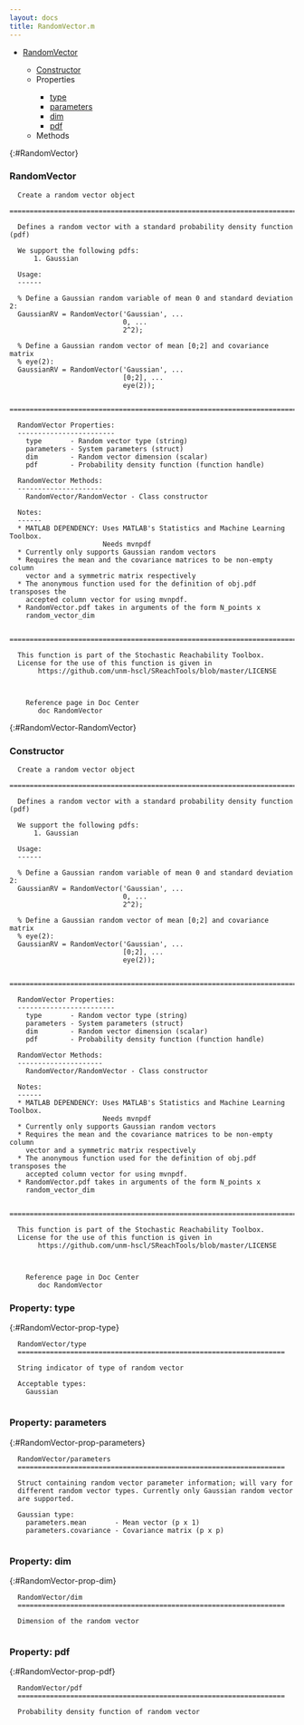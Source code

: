 ```yaml
---
layout: docs
title: RandomVector.m
---
```


<ul class="doc-list">
    <li class="doc-list"><a href="#RandomVector">RandomVector</a></li>
    <ul class="doc-list">
        <li><a href="#RandomVector-RandomVector">Constructor</a></li>
        <li>Properties</li>
        <ul class="doc-list">
            <li class="doc-list"><a href="#RandomVector-prop-type">type</a></li>
            <li class="doc-list"><a href="#RandomVector-prop-parameters">parameters</a></li>
            <li class="doc-list"><a href="#RandomVector-prop-dim">dim</a></li>
            <li class="doc-list"><a href="#RandomVector-prop-pdf">pdf</a></li>
        </ul>
        <li>Methods</li>
        <ul class="doc-list">
        </ul>
    </ul>
</ul>

{:#RandomVector}
### RandomVector
```
  Create a random vector object
  ==========================================================================
 
  Defines a random vector with a standard probability density function (pdf)
 
  We support the following pdfs:
      1. Gaussian
 
  Usage:
  ------
 
  % Define a Gaussian random variable of mean 0 and standard deviation 2:
  GaussianRV = RandomVector('Gaussian', ...
                            0, ...
                            2^2);
 
  % Define a Gaussian random vector of mean [0;2] and covariance matrix 
  % eye(2):
  GaussianRV = RandomVector('Gaussian', ...
                            [0;2], ...
                            eye(2));
    
  ==========================================================================
 
  RandomVector Properties:
  ------------------------
    type       - Random vector type (string)
    parameters - System parameters (struct)
    dim        - Random vector dimension (scalar)
    pdf        - Probability density function (function handle)
 
  RandomVector Methods:
  ---------------------
    RandomVector/RandomVector - Class constructor
  
  Notes:
  ------
  * MATLAB DEPENDENCY: Uses MATLAB's Statistics and Machine Learning Toolbox.
                       Needs mvnpdf
  * Currently only supports Gaussian random vectors
  * Requires the mean and the covariance matrices to be non-empty column
    vector and a symmetric matrix respectively
  * The anonymous function used for the definition of obj.pdf transposes the
    accepted column vector for using mvnpdf.
  * RandomVector.pdf takes in arguments of the form N_points x
    random_vector_dim
  
  =========================================================================
  
  This function is part of the Stochastic Reachability Toolbox.
  License for the use of this function is given in
       https://github.com/unm-hscl/SReachTools/blob/master/LICENSE
  
  

    Reference page in Doc Center
       doc RandomVector

```

{:#RandomVector-RandomVector}
### Constructor
```
  Create a random vector object
  ==========================================================================
 
  Defines a random vector with a standard probability density function (pdf)
 
  We support the following pdfs:
      1. Gaussian
 
  Usage:
  ------
 
  % Define a Gaussian random variable of mean 0 and standard deviation 2:
  GaussianRV = RandomVector('Gaussian', ...
                            0, ...
                            2^2);
 
  % Define a Gaussian random vector of mean [0;2] and covariance matrix 
  % eye(2):
  GaussianRV = RandomVector('Gaussian', ...
                            [0;2], ...
                            eye(2));
    
  ==========================================================================
 
  RandomVector Properties:
  ------------------------
    type       - Random vector type (string)
    parameters - System parameters (struct)
    dim        - Random vector dimension (scalar)
    pdf        - Probability density function (function handle)
 
  RandomVector Methods:
  ---------------------
    RandomVector/RandomVector - Class constructor
  
  Notes:
  ------
  * MATLAB DEPENDENCY: Uses MATLAB's Statistics and Machine Learning Toolbox.
                       Needs mvnpdf
  * Currently only supports Gaussian random vectors
  * Requires the mean and the covariance matrices to be non-empty column
    vector and a symmetric matrix respectively
  * The anonymous function used for the definition of obj.pdf transposes the
    accepted column vector for using mvnpdf.
  * RandomVector.pdf takes in arguments of the form N_points x
    random_vector_dim
  
  =========================================================================
  
  This function is part of the Stochastic Reachability Toolbox.
  License for the use of this function is given in
       https://github.com/unm-hscl/SReachTools/blob/master/LICENSE
  
  

    Reference page in Doc Center
       doc RandomVector

```

### Property: type
{:#RandomVector-prop-type}
```
  RandomVector/type
  ==================================================================
  
  String indicator of type of random vector
 
  Acceptable types:
    Gaussian
  
```

### Property: parameters
{:#RandomVector-prop-parameters}
```
  RandomVector/parameters
  ==================================================================
  
  Struct containing random vector parameter information; will vary for
  different random vector types. Currently only Gaussian random vector
  are supported.
 
  Gaussian type:
    parameters.mean       - Mean vector (p x 1)
    parameters.covariance - Covariance matrix (p x p)
  
```

### Property: dim
{:#RandomVector-prop-dim}
```
  RandomVector/dim
  ==================================================================
  
  Dimension of the random vector
  
```

### Property: pdf
{:#RandomVector-prop-pdf}
```
  RandomVector/pdf
  ==================================================================
  
  Probability density function of random vector
  
```

